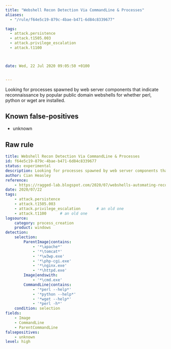 ```yaml
---
title: "Webshell Recon Detection Via CommandLine & Processes"
aliases:
  - "/rule/f64e5c19-879c-4bae-b471-6d84c8339677"

tags:
  - attack.persistence
  - attack.t1505.003
  - attack.privilege_escalation
  - attack.t1100



date: Wed, 22 Jul 2020 09:05:50 +0100


---
```


Looking for processes spawned by web server components that indicate reconnaissance by popular public domain webshells for whether perl, python or wget are installed.

<!--more-->


## Known false-positives

* unknown




## Raw rule
```yaml
title: Webshell Recon Detection Via CommandLine & Processes
id: f64e5c19-879c-4bae-b471-6d84c8339677
status: experimental
description: Looking for processes spawned by web server components that indicate reconnaissance by popular public domain webshells for whether perl, python or wget are installed.
author: Cian Heasley
reference:
    - https://ragged-lab.blogspot.com/2020/07/webshells-automating-reconnaissance.html
date: 2020/07/22
tags:
    - attack.persistence
    - attack.t1505.003
    - attack.privilege_escalation       # an old one
    - attack.t1100      # an old one
logsource:
    category: process_creation
    product: windows
detection:
    selection:
        ParentImage|contains:
            - '*\apache*'
            - '*\tomcat*'
            - '*\w3wp.exe'
            - '*\php-cgi.exe'
            - '*\nginx.exe'
            - '*\httpd.exe'
        Image|endswith:
            - '*\cmd.exe'
        CommandLine|contains:
            - '*perl --help*'
            - '*python --help*'
            - '*wget --help*'
            - '*perl -h*'
    condition: selection
fields:
    - Image
    - CommandLine
    - ParentCommandLine
falsepositives:
    - unknown
level: high

```
